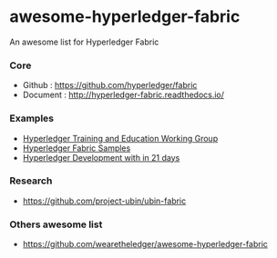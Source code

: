 # awesome-hyperledger-fabric
An awesome list for Hyperledger Fabric

### Core
- Github : https://github.com/hyperledger/fabric
- Document : http://hyperledger-fabric.readthedocs.io/

### Examples
- [Hyperledger Training and Education Working Group](https://github.com/hyperledger/education)
- [Hyperledger Fabric Samples](https://github.com/hyperledger/fabric-samples)
- [Hyperledger Development with in 21 days](https://medium.com/@grsind19/hyperledger-development-with-in-21-days-day-1-ed3c5df88113)

### Research
- https://github.com/project-ubin/ubin-fabric

### Others awesome list
- https://github.com/wearetheledger/awesome-hyperledger-fabric
